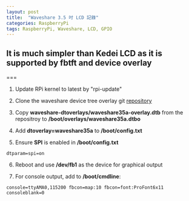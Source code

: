 ```yaml
---
layout: post
title:  "Waveshare 3.5 吋 LCD 記錄"
categories: RaspberryPi
tags: RaspberryPi, Waveshare, LCD, GPIO
---
```

## It is much simpler than Kedei LCD as it is supported by fbtft and device overlay

===

1. Update RPi kernel to latest by "rpi-update"

2. Clone the waveshare device tree overlay git [repository][waveshare-dtoverlays]

3. Copy **waveshare-dtoverlays/waveshare35a-overlay.dtb** from the repositroy to **/boot/overlays/waveshare35a.dtbo**

4. Add **dtoverlay=waveshare35a** to **/boot/config.txt**

5. Ensure **SPI** is enabled in **/boot/config.txt**

```shell
dtparam=spi=on
```
6. Reboot and use **/dev/fb1** as the device for graphical output

7. For console output, add to **/boot/cmdline**:

```shell
console=ttyAMA0,115200 fbcon=map:10 fbcon=font:ProFont6x11 consoleblank=0
```

[waveshare-dtoverlays]: https://github.com/swkim01/waveshare-dtoverlays
